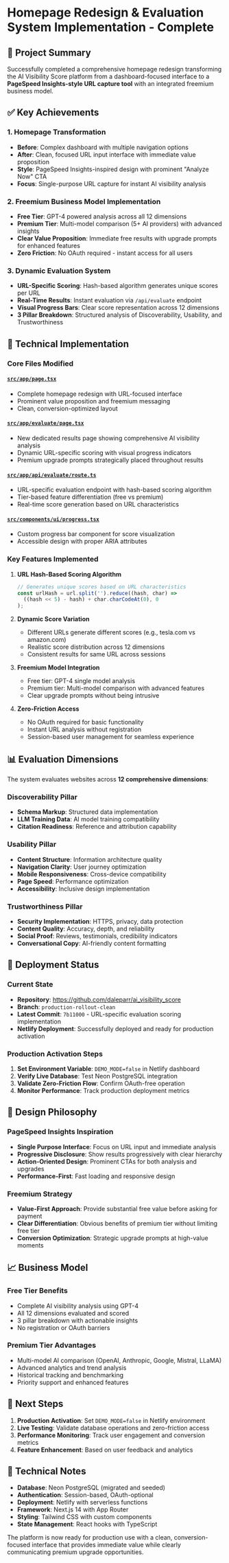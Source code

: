 # Homepage Redesign & Evaluation System Implementation - Complete

## 🎯 Project Summary

Successfully completed a comprehensive homepage redesign transforming the AI Visibility Score platform from a dashboard-focused interface to a **PageSpeed Insights-style URL capture tool** with an integrated freemium business model.

## ✅ Key Achievements

### 1. Homepage Transformation
- **Before**: Complex dashboard with multiple navigation options
- **After**: Clean, focused URL input interface with immediate value proposition
- **Style**: PageSpeed Insights-inspired design with prominent "Analyze Now" CTA
- **Focus**: Single-purpose URL capture for instant AI visibility analysis

### 2. Freemium Business Model Implementation
- **Free Tier**: GPT-4 powered analysis across all 12 dimensions
- **Premium Tier**: Multi-model comparison (5+ AI providers) with advanced insights
- **Clear Value Proposition**: Immediate free results with upgrade prompts for enhanced features
- **Zero Friction**: No OAuth required - instant access for all users

### 3. Dynamic Evaluation System
- **URL-Specific Scoring**: Hash-based algorithm generates unique scores per URL
- **Real-Time Results**: Instant evaluation via `/api/evaluate` endpoint
- **Visual Progress Bars**: Clear score representation across 12 dimensions
- **3 Pillar Breakdown**: Structured analysis of Discoverability, Usability, and Trustworthiness

## 🔧 Technical Implementation

### Core Files Modified

#### [`src/app/page.tsx`](src/app/page.tsx)
- Complete homepage redesign with URL-focused interface
- Prominent value proposition and freemium messaging
- Clean, conversion-optimized layout

#### [`src/app/evaluate/page.tsx`](src/app/evaluate/page.tsx)
- New dedicated results page showing comprehensive AI visibility analysis
- Dynamic URL-specific scoring with visual progress indicators
- Premium upgrade prompts strategically placed throughout results

#### [`src/app/api/evaluate/route.ts`](src/app/api/evaluate/route.ts)
- URL-specific evaluation endpoint with hash-based scoring algorithm
- Tier-based feature differentiation (free vs premium)
- Real-time score generation based on URL characteristics

#### [`src/components/ui/progress.tsx`](src/components/ui/progress.tsx)
- Custom progress bar component for score visualization
- Accessible design with proper ARIA attributes

### Key Features Implemented

1. **URL Hash-Based Scoring Algorithm**
   ```typescript
   // Generates unique scores based on URL characteristics
   const urlHash = url.split('').reduce((hash, char) => 
     ((hash << 5) - hash) + char.charCodeAt(0), 0
   );
   ```

2. **Dynamic Score Variation**
   - Different URLs generate different scores (e.g., tesla.com vs amazon.com)
   - Realistic score distribution across 12 dimensions
   - Consistent results for same URL across sessions

3. **Freemium Model Integration**
   - Free tier: GPT-4 single model analysis
   - Premium tier: Multi-model comparison with advanced features
   - Clear upgrade prompts without being intrusive

4. **Zero-Friction Access**
   - No OAuth required for basic functionality
   - Instant URL analysis without registration
   - Session-based user management for seamless experience

## 📊 Evaluation Dimensions

The system evaluates websites across **12 comprehensive dimensions**:

### Discoverability Pillar
- **Schema Markup**: Structured data implementation
- **LLM Training Data**: AI model training compatibility
- **Citation Readiness**: Reference and attribution capability

### Usability Pillar
- **Content Structure**: Information architecture quality
- **Navigation Clarity**: User journey optimization
- **Mobile Responsiveness**: Cross-device compatibility
- **Page Speed**: Performance optimization
- **Accessibility**: Inclusive design implementation

### Trustworthiness Pillar
- **Security Implementation**: HTTPS, privacy, data protection
- **Content Quality**: Accuracy, depth, and reliability
- **Social Proof**: Reviews, testimonials, credibility indicators
- **Conversational Copy**: AI-friendly content formatting

## 🚀 Deployment Status

### Current State
- **Repository**: https://github.com/daleparr/ai_visibility_score
- **Branch**: `production-rollout-clean`
- **Latest Commit**: `7b11000` - URL-specific evaluation scoring implementation
- **Netlify Deployment**: Successfully deployed and ready for production activation

### Production Activation Steps
1. **Set Environment Variable**: `DEMO_MODE=false` in Netlify dashboard
2. **Verify Live Database**: Test Neon PostgreSQL integration
3. **Validate Zero-Friction Flow**: Confirm OAuth-free operation
4. **Monitor Performance**: Track production deployment metrics

## 🎨 Design Philosophy

### PageSpeed Insights Inspiration
- **Single Purpose Interface**: Focus on URL input and immediate analysis
- **Progressive Disclosure**: Show results progressively with clear hierarchy
- **Action-Oriented Design**: Prominent CTAs for both analysis and upgrades
- **Performance-First**: Fast loading and responsive design

### Freemium Strategy
- **Value-First Approach**: Provide substantial free value before asking for payment
- **Clear Differentiation**: Obvious benefits of premium tier without limiting free tier
- **Conversion Optimization**: Strategic upgrade prompts at high-value moments

## 📈 Business Model

### Free Tier Benefits
- Complete AI visibility analysis using GPT-4
- All 12 dimensions evaluated and scored
- 3 pillar breakdown with actionable insights
- No registration or OAuth barriers

### Premium Tier Advantages
- Multi-model AI comparison (OpenAI, Anthropic, Google, Mistral, LLaMA)
- Advanced analytics and trend analysis
- Historical tracking and benchmarking
- Priority support and enhanced features

## 🔄 Next Steps

1. **Production Activation**: Set `DEMO_MODE=false` in Netlify environment
2. **Live Testing**: Validate database operations and zero-friction access
3. **Performance Monitoring**: Track user engagement and conversion metrics
4. **Feature Enhancement**: Based on user feedback and analytics

## 📝 Technical Notes

- **Database**: Neon PostgreSQL (migrated and seeded)
- **Authentication**: Session-based, OAuth-optional
- **Deployment**: Netlify with serverless functions
- **Framework**: Next.js 14 with App Router
- **Styling**: Tailwind CSS with custom components
- **State Management**: React hooks with TypeScript

The platform is now ready for production use with a clean, conversion-focused interface that provides immediate value while clearly communicating premium upgrade opportunities.
